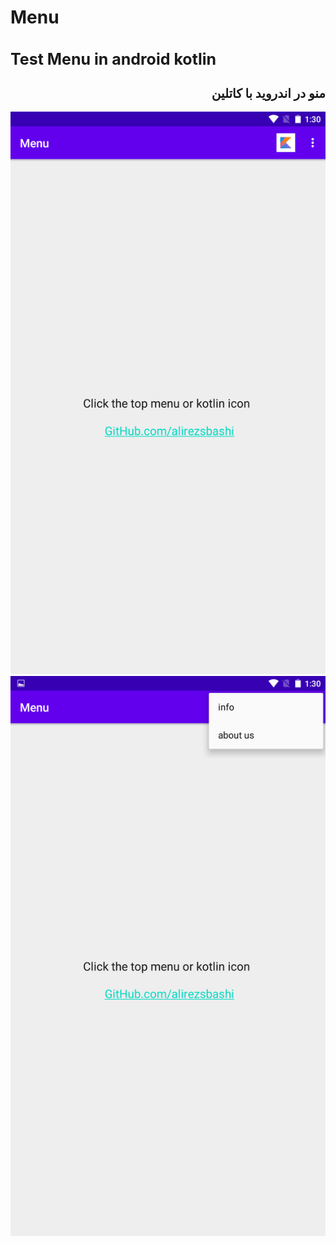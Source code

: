 # Menu
<h1 style="font-size:25px">Test Menu in android kotlin</h1>
<h2 style="font-size:20px" dir="rtl">
منو در اندروید با کاتلین
</h2>
<img src="scr001.png" alt="Test Menu in android kotlin" title="Menu" widht="500px" height="900px">
<img src="scr002.png" alt="Test Menu in android kotlin" title="Menu">
